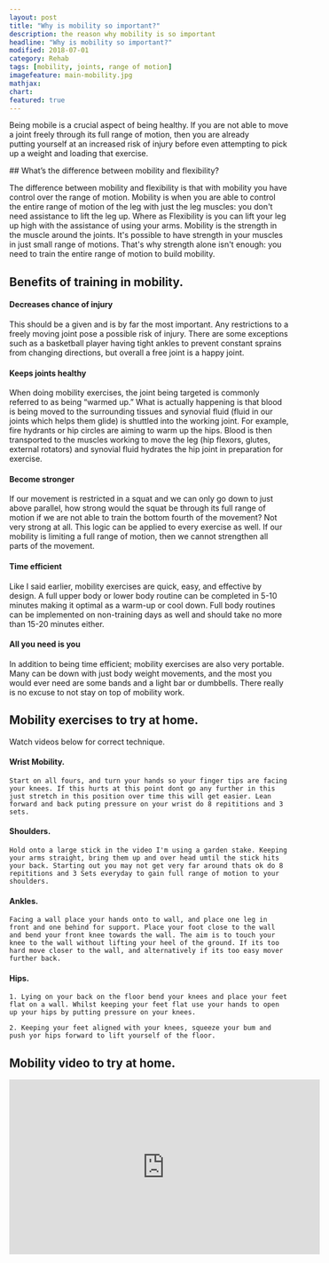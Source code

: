 ```yaml
---
layout: post
title: "Why is mobility so important?"
description: the reason why mobility is so important
headline: "Why is mobility so important?"
modified: 2018-07-01
category: Rehab
tags: [mobility, joints, range of motion]
imagefeature: main-mobility.jpg
mathjax: 
chart:
featured: true
---
```


<style>



</style>




Being mobile is a crucial aspect of being healthy. If you are not able to move a joint freely through its full range of motion, then you are already putting yourself at an increased risk of injury before even attempting to pick up a weight and loading that exercise.

## What’s the difference between mobility and flexibility?

The difference between mobility and flexibility is that with mobility you have control over the range of motion. Mobility is when you are able to control the entire range of motion of the leg with just the leg muscles: you don't need assistance to lift the leg up.
Where as Flexibility is you can lift your leg up high with the assistance of using your arms.
Mobility is the strength in the muscle around the joints. It's possible to have strength in your muscles in just small range of motions. That's why strength alone isn't enough: you need to train the entire range of motion to build mobility.​

## Benefits of training in mobility.

#### Decreases chance of injury 
This should be a given and is by far the most important. Any restrictions to a freely moving joint pose 	a possible risk of injury. There are some exceptions such as a basketball player having tight ankles to prevent constant sprains 		from changing directions, but overall a free joint is a happy joint.


#### Keeps joints healthy 
When doing mobility exercises, the joint being targeted is commonly referred to as being “warmed up.” What is 	actually happening is that blood is being moved to the surrounding tissues and synovial fluid (fluid in our joints which helps them 	glide) is shuttled into the working joint. For example, fire hydrants or hip circles are aiming to warm up the hips. Blood is then 		transported to the muscles working to move the leg (hip flexors, glutes, external rotators) and synovial fluid hydrates the hip 		joint in preparation for exercise.

#### Become stronger 
If our movement is restricted in a squat and we can only go down to just above parallel, how strong would the 			squat be through its full range of motion if we are not able to train the bottom fourth of the movement? Not very strong at all. 		This logic can be applied to every exercise as well. If our mobility is limiting a full range of motion, then we cannot strengthen 		all parts of the movement.

#### Time efficient 
Like I said earlier, mobility exercises are quick, easy, and effective by design. A full upper body or lower body 		routine can be completed in 5-10 minutes making it optimal as a warm-up or cool down. Full body routines can be implemented on 			non-training days as well and should take no more than 15-20 minutes either.

#### All you need is you 
In addition to being time efficient; mobility exercises are also very portable. Many can be down with just 		body weight movements, and the most you would ever need are some bands and a light bar or dumbbells. There really is no excuse to 		not stay on top of mobility work.

## Mobility exercises to try at home.

Watch videos below for correct technique.

#### Wrist Mobility.
	Start on all fours, and turn your hands so your finger tips are facing your knees. If this hurts at this point dont go any further in this just stretch in this position over time this will get easier. Lean forward and back puting pressure on your wrist do 8 repititions and 3 sets. 

#### Shoulders.
	Hold onto a large stick in the video I'm using a garden stake. Keeping your arms straight, bring them up and over head umtil the stick hits your back. Starting out you may not get very far around thats ok do 8 repititions and 3 Sets everyday to gain full range of motion to your shoulders.  

#### Ankles.
	Facing a wall place your hands onto to wall, and place one leg in front and one behind for support. Place your foot close to the wall and bend your front knee towards the wall. The aim is to touch your knee to the wall without lifting your heel of the ground. If its too hard move closer to the wall, and alternatively if its too easy mover further back.

#### Hips.
	1. Lying on your back on the floor bend your knees and place your feet flat on a wall. Whilst keeping your feet flat use your hands to open up your hips by putting pressure on your knees.

	2. Keeping your feet aligned with your knees, squeeze your bum and push yor hips forward to lift yourself of the floor.


## Mobility video to try at home.


<iframe width="560" height="315" src="https://www.youtube.com/embed/eWTQaPTbdM8" frameborder="0" allow="autoplay; encrypted-media" allowfullscreen></iframe>


